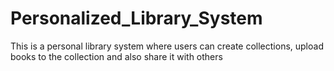 # Personalized_Library_System
This is a personal library system where users can create collections, upload books to the collection and also share it with others
